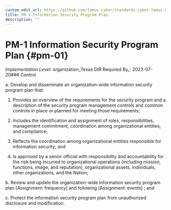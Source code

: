 ```yaml
---
custom_edit_url: https://github.com/tamus-cyber/standards.cyber.tamus.edu/tree/main/static/content/tamus.edu/TAMUS_profile.xml
title: PM-1 Information Security Program Plan
description: ""
---
```


# PM-1 Information Security Program Plan {#pm-01}

_Implementation Level_: organization_Texas DIR Required By_: 2023-07-20### Control

a. Develop and disseminate an organization-wide information security program plan that:

1. Provides an overview of the requirements for the security program and a description of the security program management controls and common controls in place or planned for meeting those requirements;

2. Includes the identification and assignment of roles, responsibilities, management commitment, coordination among organizational entities, and compliance;

3. Reflects the coordination among organizational entities responsible for information security; and

4. Is approved by a senior official with responsibility and accountability for the risk being incurred to organizational operations (including mission, functions, image, and reputation), organizational assets, individuals, other organizations, and the Nation;

b. Review and update the organization-wide information security program plan [Assignment: frequency] and following [Assignment: events] ; and

c. Protect the information security program plan from unauthorized disclosure and modification.

